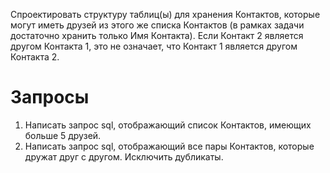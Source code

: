Спроектировать структуру таблиц(ы) для хранения Контактов,
которые могут иметь друзей из этого же списка Контактов (в рамках задачи достаточно хранить только Имя Контакта).
Если Контакт 2 является другом Контакта 1, это не означает, что Контакт 1 является другом Контакта 2.

# Запросы
1. Написать запрос sql, отображающий список Контактов, имеющих больше 5 друзей.
2. Написать запрос sql, отображающий все пары Контактов, которые дружат друг с другом. Исключить дубликаты.
 